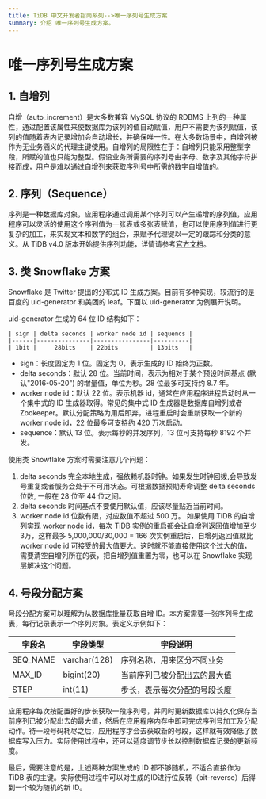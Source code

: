 ```yaml
---
title: TiDB 中文开发者指南系列-->唯一序列号生成方案
summary: 介绍 唯一序列号生成方案。
---
```


# 唯一序列号生成方案

## 1. 自增列

自增（auto_increment）是大多数兼容 MySQL 协议的 RDBMS 上列的一种属性，通过配置该属性来使数据库为该列的值自动赋值，用户不需要为该列赋值，该列的值随着表内记录增加会自动增长，并确保唯一性。在大多数场景中，自增列被作为无业务涵义的代理主键使用。自增列的局限性在于：自增列只能采用整型字段，所赋的值也只能为整型。假设业务所需要的序列号由字母、数字及其他字符拼接而成，用户是难以通过自增列来获取序列号中所需的数字自增值的。

## 2. 序列（Sequence）

序列是一种数据库对象，应用程序通过调用某个序列可以产生递增的序列值，应用程序可以灵活的使用这个序列值为一张表或多张表赋值，也可以使用序列值进行更复杂的加工，来实现文本和数字的组合，来赋予代理键以一定的跟踪和分类的意义。从 TiDB v4.0 版本开始提供序列功能，详情请参考[官方文档](https://docs.pingcap.com/zh/tidb/stable/sql-statement-create-sequence#create-sequence)。

## 3. 类 Snowflake 方案

Snowflake 是 Twitter 提出的分布式 ID 生成方案。目前有多种实现，较流行的是百度的 uid-generator 和美团的 leaf。下面以 uid-generator 为例展开说明。

uid-generator 生成的 64 位 ID 结构如下：

```
| sign | delta seconds | worker node id | sequencs |
|------|---------------|----------------|----------|
| 1bit |     28bits    | 22bits         | 13bits   |
```

- sign：长度固定为 1 位。固定为 0，表示生成的 ID 始终为正数。
- delta seconds：默认 28 位。当前时间，表示为相对于某个预设时间基点 (默认"2016-05-20") 的增量值，单位为秒。28 位最多可支持约 8.7 年。
- worker node id：默认 22 位。表示机器 id，通常在应用程序进程启动时从一个集中式的 ID 生成器取得。常见的集中式 ID 生成器是数据库自增列或者 Zookeeper。默认分配策略为用后即弃，进程重启时会重新获取一个新的 worker node id，22 位最多可支持约 420 万次启动。
- sequence：默认 13 位。表示每秒的并发序列，13 位可支持每秒 8192 个并发。

使用类 Snowflake 方案时需要注意几个问题：
1. delta seconds 完全本地生成，强依赖机器时钟。如果发生时钟回拨,会导致发号重复或者服务会处于不可用状态。可根据数据预期寿命调整 delta seconds 位数, 一般在 28 位至 44 位之间。
2. delta seconds 时间基点不要使用默认值，应该尽量贴近当前时间。
3. worker node id 位数有限，对应数值不超过 500 万。 如果使用 TiDB 的自增列实现 worker node id，每次 TiDB 实例的重启都会让自增列返回值增加至少 3万，这样最多 5,000,000/30,000 = 166 次实例重启后，自增列返回值就比 worker node id 可接受的最大值要大。这时就不能直接使用这个过大的值，需要清空自增列所在的表，把自增列值重置为零，也可以在 Snowflake 实现层解决这个问题。

## 4. 号段分配方案

号段分配方案可以理解为从数据库批量获取自增 ID。本方案需要一张序列号生成表，每行记录表示一个序列对象。表定义示例如下：

| 字段名   | 字段类型     | 字段说明                     |
| -------- | ------------ | ---------------------------- |
| SEQ_NAME | varchar(128) | 序列名称，用来区分不同业务   |
| MAX_ID   | bigint(20)   | 当前序列已被分配出去的最大值 |
| STEP     | int(11)      | 步长，表示每次分配的号段长度 |

应用程序每次按配置好的步长获取一段序列号，并同时更新数据库以持久化保存当前序列已被分配出去的最大值，然后在应用程序内存中即可完成序列号加工及分配动作。待一段号码耗尽之后，应用程序才会去获取新的号段，这样就有效降低了数据库写入压力。实际使用过程中，还可以适度调节步长以控制数据库记录的更新频度。

最后，需要注意的是，上述两种方案生成的 ID 都不够随机，不适合直接作为 TiDB 表的主键。实际使用过程中可以对生成的ID进行位反转（bit-reverse）后得到一个较为随机的新 ID。
